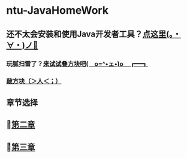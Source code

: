 # ntu-JavaHomeWork

## 还不太会安装和使用Java开发者工具？[点这里(。・∀・)ノ🍳](JavaSE前置.md)

### 玩腻扫雷了？[来试试叠方块吧(　o=^•ェ•)o　┏━┓](NoGame/叠方块.html)
### [敲方块（＞人＜；）](NoGame/敲方块/html)

## 章节选择

## 📗[第二章](Directory/Chapter-2/README.md)

## 📘[第三章](Directory/Chapter-3/README.md)
